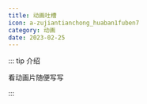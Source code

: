 ```yaml
---
title: 动画吐槽
icon: a-zujiantianchong_huaban1fuben7
category: 动画
date: 2023-02-25
---
```


::: tip 介绍

看动画片随便写写

:::
